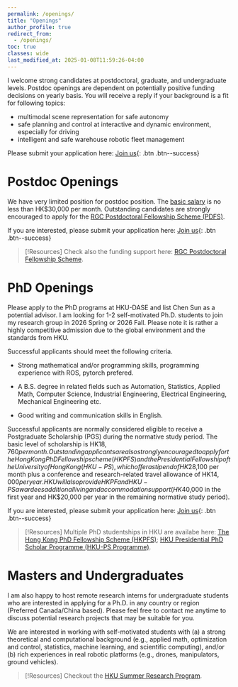 ```yaml
---
permalink: /openings/
title: "Openings"
author_profile: true
redirect_from: 
  - /openings/
toc: true
classes: wide
last_modified_at: 2025-01-08T11:59:26-04:00
---
```


I welcome strong candidates at postdoctoral, graduate, and undergraduate levels. Postdoc openings are dependent on potentially positive funding decisions on yearly basis. You will receive a reply if your background is a fit for following topics:

- multimodal scene representation for safe autonomy
- safe planning and control at interactive and dynamic environment, especially for driving
- intelligent and safe warehouse robotic fleet management

Please submit your application here: [Join us](https://forms.gle/gQbw62Gc887sGXi99){: .btn .btn--success}


# Postdoc Openings
We have very limited position for postdoc position. The [basic salary](https://www.hr.hku.hk/career_opportunities/pdf-rap.html) is no less than HK$30,000 per month. Outstanding candidates are strongly encouraged to apply for the [RGC Postdoctoral Fellowship Scheme (PDFS)](https://www.ugc.edu.hk/eng/rgc/funding_opport/pdfs/).

If you are interested, please submit your application here: [Join us](https://forms.gle/gQbw62Gc887sGXi99){: .btn .btn--success}

> [!Resources]
> Check also the funding support here: [RGC Postdoctoral Fellowship Scheme](https://www.ugc.edu.hk/eng/rgc/funding_opport/pdfs/).

# PhD Openings
Please apply to the PhD programs at HKU-DASE and list Chen Sun as a potential advisor. I am looking for 1-2 self-motivated Ph.D. students to join my research group in 2026 Spring or 2026 Fall. Please note it is rather a highly competitive admission due to the global environment and the standards from HKU.

Successful applicants should meet the following criteria.

- Strong mathematical and/or programming skills, programming experience with ROS, pytorch prefered.

- A B.S. degree in related fields such as Automation, Statistics, Applied Math, Computer Science, Industrial Engineering, Electrical Engineering, Mechanical Engineering etc. 

- Good writing and communication skills in English.

Successful applicants are normally considered eligible to receive a Postgraduate Scholarship (PGS) during the normative study period. The basic level of scholarship is HK$18,760 per month. Outstanding applicants are also strongly encouraged to apply for the Hong Kong PhD Fellowship scheme (HKPFS) and the Presidential Fellowship of the University of Hong Kong (HKU-PS), which offer a stipend of HK$28,100 per month plus a conference and research-related travel allowance of HK$14,000 per year. HKU will also provide HKPF and HKU-PS awardees additional living and accommodation support (HK$40,000 in the first year and HK$20,000 per year in the remaining normative study period).

If you are interested, please submit your application here: [Join us](https://forms.gle/gQbw62Gc887sGXi99){: .btn .btn--success}

> [!Resources]
> Multiple PhD studentships in HKU are availabe here: [The Hong Kong PhD Fellowship Scheme (HKPFS)](https://cerg1.ugc.edu.hk/hkpfs/index.html); [HKU Presidential PhD Scholar Programme (HKU-PS Programme)](https://gradsch.hku.hk/prospective_students/fees_scholarships_and_financial_support/hku_presidential_phd_scholar_programme).


# Masters and Undergraduates
I am also happy to host remote research interns for undergraduate students who are interested in applying for a Ph.D. in any country or region (Preferred Canada/China based). Please feel free to contact me anytime to discuss potential research projects that may be suitable for you.


We are interested in working with self-motivated students with (a) a strong theoretical and computational background (e.g., applied math, optimization and control, statistics, machine learning, and scientific computing), and/or (b) rich experiences in real robotic platforms (e.g., drones, manipulators, ground vehicles).


> [!Resources]
> Checkout the [HKU Summer Research Program](https://gradsch.hku.hk/news_and_events/news_and_future_events/summer-research-programme-2025).

